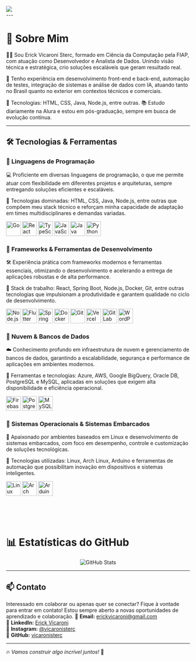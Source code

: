 <img src="https://user-images.githubusercontent.com/52347812/137624699-ce6bb7ee-eb84-46f1-ac69-c4b78b22db90.png" style="display: block; margin: 0 auto;">
--- 
  
# 🚀 Sobre Mim  
👋🏻 Sou Erick Vicaroni Sterc, formado em Ciência da Computação pela FIAP, com atuação como Desenvolvedor e Analista de Dados. Unindo visão técnica e estratégica, crio soluções escaláveis que geram resultado real.

💼 Tenho experiência em desenvolvimento front-end e back-end, automação de testes, integração de sistemas e análise de dados com IA, atuando tanto no Brasil quanto no exterior em contextos técnicos e comerciais.

🚀 Tecnologias: HTML, CSS, Java, Node.js, entre outras.
📚 Estudo diariamente na Alura e estou em pós-graduação, sempre em busca de evolução contínua.


---

## 🛠️ Tecnologias & Ferramentas  

### 🚀 Linguagens de Programação  
💻 Proficiente em diversas linguagens de programação, o que me permite atuar com flexibilidade em diferentes projetos e arquiteturas, sempre entregando soluções eficientes e escaláveis.

🚀 Tecnologias dominadas: HTML, CSS, Java, Node.js, entre outras que compõem meu stack técnico e reforçam minha capacidade de adaptação em times multidisciplinares e demandas variadas.<p>
    <img src="https://cdn.jsdelivr.net/gh/devicons/devicon@latest/icons/go/go-original-wordmark.svg" height="40" alt="Go" />
    <img src="https://cdn.jsdelivr.net/gh/devicons/devicon@latest/icons/react/react-original.svg" height="40" alt="React" />
    <img src="https://cdn.jsdelivr.net/gh/devicons/devicon@latest/icons/typescript/typescript-original.svg" height="40" alt="TypeScript" />
    <img src="https://cdn.jsdelivr.net/gh/devicons/devicon@latest/icons/javascript/javascript-original.svg" height="40" alt="JavaScript" />
    <img src="https://cdn.jsdelivr.net/gh/devicons/devicon@latest/icons/java/java-original.svg" height="40" alt="Java" />
    <img src="https://cdn.jsdelivr.net/gh/devicons/devicon@latest/icons/python/python-original.svg" height="40" alt="Python" />
</p>

### 🚀 Frameworks & Ferramentas de Desenvolvimento  
🛠️ Experiência prática com frameworks modernos e ferramentas essenciais, otimizando o desenvolvimento e acelerando a entrega de aplicações robustas e de alta performance.

🚀 Stack de trabalho: React, Spring Boot, Node.js, Docker, Git, entre outras tecnologias que impulsionam a produtividade e garantem qualidade no ciclo de desenvolvimento.<p>
    <img src="https://cdn.jsdelivr.net/gh/devicons/devicon@latest/icons/nodejs/nodejs-original.svg" height="40" alt="Node.js" />
    <img src="https://cdn.jsdelivr.net/gh/devicons/devicon@latest/icons/flutter/flutter-original.svg" height="40" alt="Flutter" />
    <img src="https://cdn.jsdelivr.net/gh/devicons/devicon@latest/icons/spring/spring-original.svg" height="40" alt="Spring" />
    <img src="https://cdn.jsdelivr.net/gh/devicons/devicon@latest/icons/docker/docker-original.svg" height="40" alt="Docker" />
    <img src="https://cdn.jsdelivr.net/gh/devicons/devicon@latest/icons/git/git-original.svg" height="40" alt="Git" />
    <img src="https://cdn.jsdelivr.net/gh/devicons/devicon@latest/icons/vercel/vercel-original.svg" height="40" alt="Vercel" />
    <img src="https://cdn.jsdelivr.net/gh/devicons/devicon@latest/icons/gitlab/gitlab-original.svg" height="40" alt="GitLab" />
    <img src="https://cdn.jsdelivr.net/gh/devicons/devicon@latest/icons/wordpress/wordpress-plain.svg" height="40" alt="WordPress" />
</p>

### 🚀 Nuvem & Bancos de Dados  
☁️ Conhecimento profundo em infraestrutura de nuvem e gerenciamento de bancos de dados, garantindo a escalabilidade, segurança e performance de aplicações em ambientes modernos.

🚀 Ferramentas e tecnologias: Azure, AWS, Google BigQuery, Oracle DB, PostgreSQL e MySQL, aplicadas em soluções que exigem alta disponibilidade e eficiência operacional.<p>
    <img src="https://cdn.jsdelivr.net/gh/devicons/devicon@latest/icons/firebase/firebase-original.svg" height="40" alt="Firebase" />
    <img src="https://cdn.jsdelivr.net/gh/devicons/devicon@latest/icons/postgresql/postgresql-original.svg" height="40" alt="PostgreSQL" />
    <img src="https://cdn.jsdelivr.net/gh/devicons/devicon@latest/icons/mysql/mysql-original.svg" height="40" alt="MySQL" />
</p>

### 🚀 Sistemas Operacionais & Sistemas Embarcados  
🐧 Apaixonado por ambientes baseados em Linux e desenvolvimento de sistemas embarcados, com foco em desempenho, controle e customização de soluções tecnológicas.

🚀 Tecnologias utilizadas: Linux, Arch Linux, Arduino e ferramentas de automação que possibilitam inovação em dispositivos e sistemas inteligentes.<p>
    <img src="https://cdn.jsdelivr.net/gh/devicons/devicon@latest/icons/linux/linux-original.svg" height="40" alt="Linux" />
    <img src="https://cdn.jsdelivr.net/gh/devicons/devicon@latest/icons/archlinux/archlinux-original.svg" height="40" alt="Arch Linux" />
    <img src="https://cdn.jsdelivr.net/gh/devicons/devicon@latest/icons/arduino/arduino-original.svg" height="40" alt="Arduino" />
</p>

</br>
</br>
</br>

# 📊 Estatísticas do GitHub  
<p align="center">
  <img src="https://github-readme-stats.vercel.app/api?username=vicaronisterc&show_icons=true&theme=radical" alt="GitHub Stats" />
</p>

---

## 📫 Contato  
 Interessado em colaborar ou apenas quer se conectar? Fique à vontade para entrar em contato! Estou sempre aberto a novas oportunidades de aprendizado e colaboração.
📩 **Email:** [erickvicaroni@gmail.com](mailto:erickvicaroni@gmail.com)  
💼 **LinkedIn:** [Erick Vicaroni](https://www.linkedin.com/in/erick-vicaroni-sterc-7630a51a1/)  
📌 **Instagram:** [@vicaronisterc](https://www.instagram.com/vicaronisterc/)  
🐙 **GitHub:** [vicaronisterc](https://github.com/vicaronisterc)

---

🔥 *Vamos construir algo incrível juntos!* 🚀  
